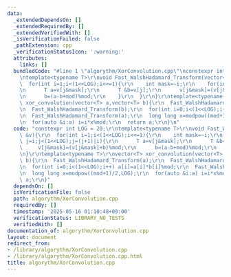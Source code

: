 ```yaml
---
data:
  _extendedDependsOn: []
  _extendedRequiredBy: []
  _extendedVerifiedWith: []
  _isVerificationFailed: false
  _pathExtension: cpp
  _verificationStatusIcon: ':warning:'
  attributes:
    links: []
  bundledCode: "#line 1 \"algorythm/XorConvolution.cpp\"\nconstexpr int LOG = 20;\r\
    \ntemplate<typename T>\r\nvoid Fast_WalshHadamard_Transform(vector<T> &v){\r\n\
    \  for(int i=1;i<(1<<LOG);i<<=1){\r\n    int mask=~i;\r\n    for(int j=i;j<(1<<LOG);j=(j+1)|i){\r\
    \n      T a=v[j&mask];\r\n      T &b=v[j];\r\n      v[j&mask]=(v[j&mask]+b)%mod;\r\
    \n      b=(a-b+mod)%mod;\r\n    }\r\n  }\r\n}\r\ntemplate<typename T>\r\nvector<T>\
    \ xor_convolution(vector<T> a,vector<T> b){\r\n  Fast_WalshHadamard_Transform(a);\r\
    \n  Fast_WalshHadamard_Transform(b);\r\n  for(int i=0;i<(1<<LOG);i++) a[i]=a[i]*b[i]%mod;\r\
    \n  Fast_WalshHadamard_Transform(a);\r\n  long long x=modpow((mod+1)/2,LOG);\r\
    \n  for(auto &i:a) i=i*x%mod;\r\n  return a;\r\n}\n"
  code: "constexpr int LOG = 20;\r\ntemplate<typename T>\r\nvoid Fast_WalshHadamard_Transform(vector<T>\
    \ &v){\r\n  for(int i=1;i<(1<<LOG);i<<=1){\r\n    int mask=~i;\r\n    for(int\
    \ j=i;j<(1<<LOG);j=(j+1)|i){\r\n      T a=v[j&mask];\r\n      T &b=v[j];\r\n \
    \     v[j&mask]=(v[j&mask]+b)%mod;\r\n      b=(a-b+mod)%mod;\r\n    }\r\n  }\r\
    \n}\r\ntemplate<typename T>\r\nvector<T> xor_convolution(vector<T> a,vector<T>\
    \ b){\r\n  Fast_WalshHadamard_Transform(a);\r\n  Fast_WalshHadamard_Transform(b);\r\
    \n  for(int i=0;i<(1<<LOG);i++) a[i]=a[i]*b[i]%mod;\r\n  Fast_WalshHadamard_Transform(a);\r\
    \n  long long x=modpow((mod+1)/2,LOG);\r\n  for(auto &i:a) i=i*x%mod;\r\n  return\
    \ a;\r\n}"
  dependsOn: []
  isVerificationFile: false
  path: algorythm/XorConvolution.cpp
  requiredBy: []
  timestamp: '2025-05-16 01:10:48+09:00'
  verificationStatus: LIBRARY_NO_TESTS
  verifiedWith: []
documentation_of: algorythm/XorConvolution.cpp
layout: document
redirect_from:
- /library/algorythm/XorConvolution.cpp
- /library/algorythm/XorConvolution.cpp.html
title: algorythm/XorConvolution.cpp
---
```

